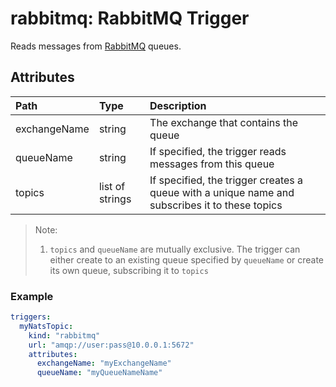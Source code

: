 # rabbitmq: RabbitMQ Trigger

Reads messages from [RabbitMQ](https://www.rabbitmq.com/) queues.

## Attributes

| Path | Type | Description |
| :--- | :--- | :--- |
| exchangeName | string | The exchange that contains the queue |
| queueName | string | If specified, the trigger reads messages from this queue |
| topics | list of strings | If specified, the trigger creates a queue with a unique name and subscribes it to these topics |

> Note:
>
> 1. `topics` and `queueName` are mutually exclusive. The trigger can either create to an existing queue specified by `queueName` or create its own queue, subscribing it to `topics` 

### Example

```yaml
triggers:
  myNatsTopic:
    kind: "rabbitmq"
    url: "amqp://user:pass@10.0.0.1:5672"
    attributes:
      exchangeName: "myExchangeName"
      queueName: "myQueueNameName"
```

